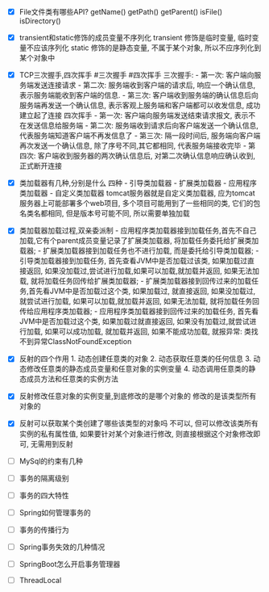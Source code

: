 - [x] File文件类有哪些API?
      getName()
      getPath()
      getParent()
      isFile()
      isDirectory()
- [x] transient和static修饰的成员变量不序列化
      transient 修饰是临时变量, 临时变量不应该序列化
      static 修饰的是静态变量, 不属于某个对象, 所以不应序列化到某个对象中
- [x] TCP三次握手,四次挥手 #三次握手 #四次挥手 
      三次握手:
	      - 第一次: 客户端向服务端发送连接请求
	      - 第二次: 服务端收到客户端的请求后, 响应一个确认信息, 表示服务端能收到客户端的信息.
	      - 第三次: 客户端收到服务端的确认信息后向服务端再发送一个确认信息, 表示客观上服务端和客户端都可以收发信息, 成功建立起了连接
      四次挥手
       - 第一次: 客户端向服务端发送结束请求报文, 表示不在发送信息给服务端
       - 第二次: 服务端收到请求后向客户端发送一个确认信息, 代表服务端知道客户端不再发信息了
       - 第三次: 隔一段时间后, 服务端向客户端再次发送一个确认信息, 除了序号不同,其它都相同, 代表服务端接收完毕
       - 第四次: 客户端收到服务器的两次确认信息后, 对第二次确认信息响应确认收到,正式断开连接

- [x] 类加载器有几种,分别是什么
     四种 
			- 引导类加载器
      - 扩展类加载器
      - 应用程序类加载器
      - 自定义类加载器
        tomcat服务器就是自定义类加载器, 应为tomcat服务器上可能部署多个web项目, 多个项目可能用到了一些相同的类, 它们的包名类名都相同, 但是版本号可能不同, 所以需要单独加载
- [x] 类加载器加载过程,双亲委派制
      - 应用程序类加载器接到加载任务,首先不自己加载,它有个parent成员变量记录了扩展类加载器, 将加载任务委托给扩展类加载器;
      - 扩展类加载器接到加载任务也不进行加载, 而是委托给引导类加载器;
      - 引导类加载器接到加载任务, 首先查看JVM中是否加载过该类, 如果加载过直接返回, 如果没加载过,尝试进行加载,如果可以加载,就加载并返回, 如果无法加载, 就将加载任务回传给扩展类加载器;
      - 扩展类加载器接到回传过来的加载任务,首先看JVM中是否加载过这个类, 如果加载过, 就直接返回, 如果没加载过, 就尝试进行加载, 如果可以加载,就加载并返回, 如果无法加载, 就将加载任务回传给应用程序类加载器;
      - 应用程序类加载器接到回传过来的加载任务, 首先看JVM中是否加载过这个类, 如果加载过就直接返回, 如果没有加载过,就尝试进行加载, 如果可以成功加载, 就加载并返回, 如果不能成功加载, 就报异常: 类找不到异常ClassNotFoundException
- [x] 反射的四个作用
      1. 动态创建任意类的对象
      2. 动态获取任意类的任何信息
      3. 动态修改任意类的静态成员变量和任意对象的实例变量 
      4. 动态调用任意类的静态成员方法和任意类的实例方法
- [x] 反射修改任意对象的实例变量,到底修改的是哪个对象的
      修改的是该类型所有对象的
- [x] 反射可以获取某个类创建了哪些该类型的对象吗
      不可以, 但可以修改该类所有实例的私有属性值, 如果要针对某个对象进行修改, 则直接根据这个对象修改即可, 无需用到反射



- [ ] MySql的约束有几种
- [ ] 事务的隔离级别
- [ ] 事务的四大特性
- [ ] Spring如何管理事务的
- [ ] 事务的传播行为
- [ ] Spring事务失效的几种情况
- [ ] SpringBoot怎么开启事务管理器
- [ ] ThreadLocal





